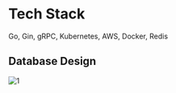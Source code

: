 # Tech Stack
Go, Gin, gRPC, Kubernetes, AWS, Docker, Redis

## Database Design
![1](https://github.com/JahongLiu/Distributed-FinTech-System/assets/121676539/b589475f-a863-4fd7-ae4c-bce20f5515b1)
